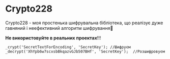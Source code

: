 # Crypto228
Crypto228 - моя простенька шифрувальна бібліотека, що реалізує дуже гавняний і неефективний алгоритм шифрування:see_no_evil: 

**Не використовуйте в реальних проектах**!!!


```
_crypt('SecretTextForEncoding', 'SecretKey'); //Шифруєм
_decrypt('XhYpb6w7scxsbBkqazvGJb507BHf', 'SecretKey');	//Розшифровуєм
```

